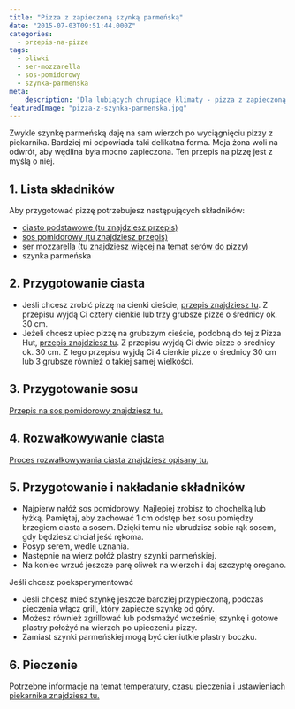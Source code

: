 ```yaml
---
title: "Pizza z zapieczoną szynką parmeńską"
date: "2015-07-03T09:51:44.000Z"
categories: 
  - przepis-na-pizze
tags: 
  - oliwki
  - ser-mozzarella
  - sos-pomidorowy
  - szynka-parmenska
meta: 
    description: "Dla lubiących chrupiące klimaty - pizza z zapieczoną szynką parmeńską. Uwaga! Możesz zastąpić boczkiem, pod warunkiem, że jest równie chrupiący."
featuredImage: "pizza-z-szynka-parmenska.jpg"
---
```


Zwykle szynkę parmeńską daję na sam wierzch po wyciągnięciu pizzy z piekarnika. Bardziej mi odpowiada taki delikatna forma. Moja żona woli na odwrót, aby wędlina była mocno zapieczona. Ten przepis na pizzę jest z myślą o niej.

## 1\. Lista składników

Aby przygotować pizzę potrzebujesz następujących składników:

- <a title="Przepis na ciasto podstawowe" href="/przepis-na-ciasto-na-pizze/">ciasto podstawowe (tu znajdziesz przepis)</a>
- <a title="Przepis na sos pomidorowy" href="/sos-pomidorowy/">sos pomidorowy (tu znajdziesz przepis)</a>
- <a title="Ser do pizzy" href="/jaki-ser-wybrac-do-pizzy/">ser mozzarella (tu znajdziesz więcej na temat serów do pizzy)</a>
- szynka parmeńska

## 2\. Przygotowanie ciasta

- Jeśli chcesz zrobić pizzę na cienki cieście, <a title="Przepis na ciasto podstawowe" href="/przepis-na-ciasto-na-pizze/">przepis znajdziesz tu</a>. Z przepisu wyjdą Ci cztery cienkie lub trzy grubsze pizze o średnicy ok. 30 cm.
- Jeżeli chcesz upiec pizzę na grubszym cieście, podobną do tej z Pizza Hut, <a title="Przepis na pizzę na grubym cieście" href="/jak-zrobic-ciasto-na-pizze-jak-w-pizza-hut/">przepis znajdziesz tu</a>. Z przepisu wyjdą Ci dwie pizze o średnicy ok. 30 cm. Z tego przepisu wyjdą Ci 4 cienkie pizze o średnicy 30 cm lub 3 grubsze również o takiej samej wielkości.

## 3\. Przygotowanie sosu

<a title="Przepis na sos pomidorowy" href="/sos-pomidorowy/">Przepis na sos pomidorowy znajdziesz tu.</a>

## 4\. Rozwałkowywanie ciasta

<a title="Rozwałkowywanie ciasta" href="/jak-walkowac-ciasto-pizzy/">Proces rozwałkowywania ciasta znajdziesz opisany tu.</a>

## 5\. Przygotowanie i nakładanie składników

- Najpierw nałóż sos pomidorowy. Najlepiej zrobisz to chochelką lub łyżką. Pamiętaj, aby zachować 1 cm odstęp bez sosu pomiędzy brzegiem ciasta a sosem. Dzięki temu nie ubrudzisz sobie rąk sosem, gdy będziesz chciał jeść rękoma.
- Posyp serem, wedle uznania.
- Następnie na wierz połóż plastry szynki parmeńskiej.
- Na koniec wrzuć jeszcze parę oliwek na wierzch i daj szczyptę oregano.

Jeśli chcesz poeksperymentować

- Jeśli chcesz mieć szynkę jeszcze bardziej przypieczoną, podczas pieczenia włącz grill, który zapiecze szynkę od góry.
- Możesz również zgrillować lub podsmażyć wcześniej szynkę i gotowe plastry położyć na wierzch po upieczeniu pizzy.
- Zamiast szynki parmeńskiej mogą być cieniutkie plastry boczku.

## 6\. Pieczenie

<a title="Jak ustawić piekarnik do pieczenia pizzy" href="/jak-ustawic-piekarnik-pieczenia-pizzy/">Potrzebne informacje na temat temperatury, czasu pieczenia i ustawieniach piekarnika znajdziesz tu.</a>
